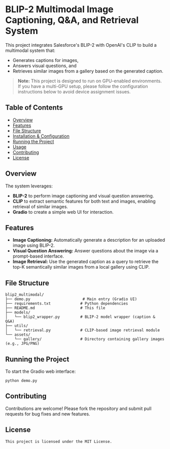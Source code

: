 # BLIP-2 Multimodal Image Captioning, Q&A, and Retrieval System

This project integrates Salesforce's BLIP-2 with OpenAI's CLIP to build a multimodal system that:
- Generates captions for images,
- Answers visual questions, and
- Retrieves similar images from a gallery based on the generated caption.

> **Note:** This project is designed to run on GPU-enabled environments. If you have a multi-GPU setup, please follow the configuration instructions below to avoid device assignment issues.

## Table of Contents

- [Overview](#overview)
- [Features](#features)
- [File Structure](#file-structure)
- [Installation & Configuration](#installation--configuration)
- [Running the Project](#running-the-project)
- [Usage](#usage)
- [Contributing](#contributing)
- [License](#license)

## Overview

The system leverages:
- **BLIP-2** to perform image captioning and visual question answering.
- **CLIP** to extract semantic features for both text and images, enabling retrieval of similar images.
- **Gradio** to create a simple web UI for interaction.

## Features

- **Image Captioning:** Automatically generate a description for an uploaded image using BLIP-2.
- **Visual Question Answering:** Answer questions about the image via a prompt-based interface.
- **Image Retrieval:** Use the generated caption as a query to retrieve the top-K semantically similar images from a local gallery using CLIP.

## File Structure

```plaintext
blip2_multimodal/
├── demo.py                       # Main entry (Gradio UI)
├── requirements.txt             # Python dependencies
├── README.md                    # This file
├── models/
│   └── blip2_wrapper.py         # BLIP-2 model wrapper (caption & Q&A)
├── utils/
│   └── retrieval.py             # CLIP-based image retrieval module
└── assets/
    └── gallery/                 # Directory containing gallery images (e.g., JPG/PNG)
```
## Running the Project
To start the Gradio web interface:
```plaintext
python demo.py
```
## Contributing
Contributions are welcome! Please fork the repository and submit pull requests for bug fixes and new features.

## License
```plaintext
This project is licensed under the MIT License.
```